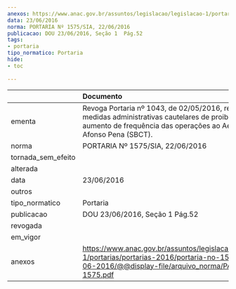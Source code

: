 ```yaml
---
anexos: https://www.anac.gov.br/assuntos/legislacao/legislacao-1/portarias/portarias-2016/portaria-no-1575-sia-22-06-2016/@@display-file/arquivo_norma/PA2016-1575.pdf
data: 23/06/2016
norma: PORTARIA Nº 1575/SIA, 22/06/2016
publicacao: DOU 23/06/2016, Seção 1  Pág.52
tags:
- portaria
tipo_normatico: Portaria
hide: 
- toc 
 
---
```


|                    | Documento                                                                                                                                                                 |
|:-------------------|:--------------------------------------------------------------------------------------------------------------------------------------------------------------------------|
| ementa             | Revoga Portaria nº 1043, de 02/05/2016, retirando medidas administrativas cautelares de proibição de aumento de frequência das operações ao Aeroporto Afonso Pena (SBCT). |
| norma              | PORTARIA Nº 1575/SIA, 22/06/2016                                                                                                                                          |
| tornada_sem_efeito |                                                                                                                                                                           |
| alterada           |                                                                                                                                                                           |
| data               | 23/06/2016                                                                                                                                                                |
| outros             |                                                                                                                                                                           |
| tipo_normatico     | Portaria                                                                                                                                                                  |
| publicacao         | DOU 23/06/2016, Seção 1  Pág.52                                                                                                                                           |
| revogada           |                                                                                                                                                                           |
| em_vigor           |                                                                                                                                                                           |
| anexos             | https://www.anac.gov.br/assuntos/legislacao/legislacao-1/portarias/portarias-2016/portaria-no-1575-sia-22-06-2016/@@display-file/arquivo_norma/PA2016-1575.pdf            |